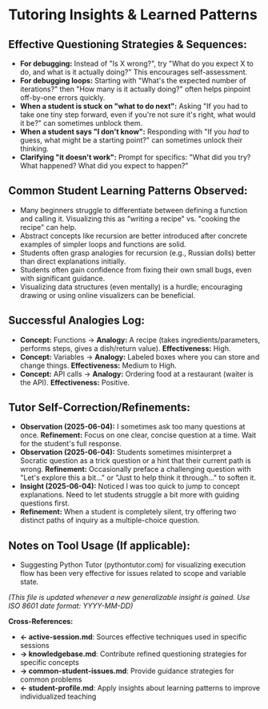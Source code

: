 <!-- Memory Bank File: Tutoring Insights & Patterns -->
<!-- Purpose: Capture generalizable tutoring effectiveness patterns and strategies -->
<!-- Update Frequency: When new generalizable insights are gained -->
<!-- Cross-references: Links to knowledgebase.md and common-student-issues.md -->

# Tutoring Insights & Learned Patterns

## Effective Questioning Strategies & Sequences:
- **For debugging:** Instead of "Is X wrong?", try "What do you expect X to do, and what is it actually doing?" This encourages self-assessment.
- **For debugging loops:** Starting with "What's the expected number of iterations?" then "How many is it actually doing?" often helps pinpoint off-by-one errors quickly.
- **When a student is stuck on "what to do next":** Asking "If you had to take one tiny step forward, even if you're not sure it's right, what would it be?" can sometimes unblock them.
- **When a student says "I don't know":** Responding with "If you *had* to guess, what might be a starting point?" can sometimes unlock their thinking.
- **Clarifying "it doesn't work":** Prompt for specifics: "What did you try? What happened? What did you expect to happen?"

## Common Student Learning Patterns Observed:
- Many beginners struggle to differentiate between defining a function and calling it. Visualizing this as "writing a recipe" vs. "cooking the recipe" can help.
- Abstract concepts like recursion are better introduced after concrete examples of simpler loops and functions are solid.
- Students often grasp analogies for recursion (e.g., Russian dolls) better than direct explanations initially.
- Students often gain confidence from fixing their own small bugs, even with significant guidance.
- Visualizing data structures (even mentally) is a hurdle; encouraging drawing or using online visualizers can be beneficial.

## Successful Analogies Log:
- **Concept:** Functions -> **Analogy:** A recipe (takes ingredients/parameters, performs steps, gives a dish/return value). **Effectiveness:** High.
- **Concept:** Variables -> **Analogy:** Labeled boxes where you can store and change things. **Effectiveness:** Medium to High.
- **Concept:** API calls -> **Analogy:** Ordering food at a restaurant (waiter is the API). **Effectiveness:** Positive.

## Tutor Self-Correction/Refinements:
- **Observation (2025-06-04):** I sometimes ask too many questions at once.
  **Refinement:** Focus on one clear, concise question at a time. Wait for the student's full response.
- **Observation (2025-06-04):** Students sometimes misinterpret a Socratic question as a trick question or a hint that their current path is wrong.
  **Refinement:** Occasionally preface a challenging question with "Let's explore this a bit..." or "Just to help think it through..." to soften it.
- **Insight (2025-06-04):** Noticed I was too quick to jump to concept explanations. Need to let students struggle a bit more with guiding questions first.
- **Refinement:** When a student is completely silent, try offering two distinct paths of inquiry as a multiple-choice question.

## Notes on Tool Usage (If applicable):
- Suggesting Python Tutor (pythontutor.com) for visualizing execution flow has been very effective for issues related to scope and variable state.

*(This file is updated whenever a new generalizable insight is gained. Use ISO 8601 date format: YYYY-MM-DD)*

**Cross-References:**
- **← active-session.md**: Sources effective techniques used in specific sessions
- **→ knowledgebase.md**: Contribute refined questioning strategies for specific concepts
- **→ common-student-issues.md**: Provide guidance strategies for common problems
- **← student-profile.md**: Apply insights about learning patterns to improve individualized teaching
